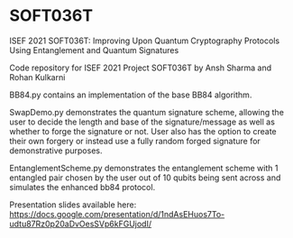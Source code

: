 # SOFT036T
ISEF 2021 SOFT036T: Improving Upon Quantum Cryptography Protocols Using Entanglement and Quantum Signatures

Code repository for ISEF 2021 Project SOFT036T by Ansh Sharma and Rohan Kulkarni

BB84.py contains an implementation of the base BB84 algorithm. 

SwapDemo.py demonstrates the quantum signature scheme, allowing the user to decide the length and base of the signature/message as well as whether to forge the signature or not. User also has the option to create their own forgery or instead use a fully random forged signature for demonstrative purposes. 

EntanglementScheme.py demonstrates the entanglement scheme with 1 entangled pair chosen by the user out of 10 qubits being sent across and simulates the enhanced bb84 protocol.

Presentation slides available here: https://docs.google.com/presentation/d/1ndAsEHuos7To-udtu87Rz0p20aDvOesSVp6kFGUjodI/
